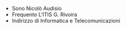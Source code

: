 - Sono Nicolò Audisio
- Frequento L'ITIS G. Rivoira 
- Indirizzo di Informatica e Telecomunicazioni
